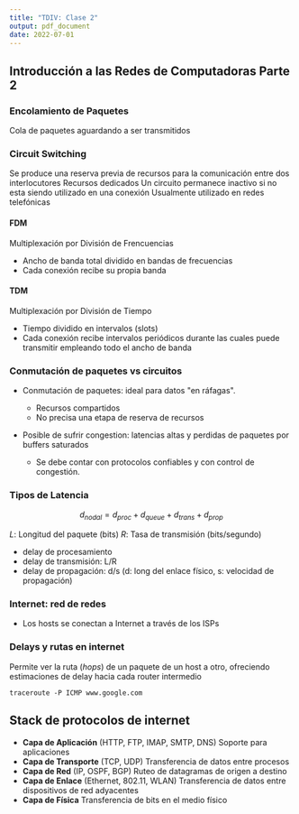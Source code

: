 ```yaml
---
title: "TDIV: Clase 2"
output: pdf_document
date: 2022-07-01
---
```

<!-- markdownlint-disable MD033 -->

## Introducción a las Redes de Computadoras Parte 2

### Encolamiento de Paquetes

Cola de paquetes aguardando a ser transmitidos

<!-- <iframe scrolling="no" width="650" height="500" src="https://computerscience.unicam.it/marcantoni/reti/applet/QueuingAndLossInteractive/1.html"> -->

### Circuit Switching

Se produce una reserva previa de recursos para la comunicación entre dos interlocutores
Recursos dedicados
Un circuito permanece inactivo si no esta siendo utilizado en una conexión
Usualmente utilizado en redes telefónicas

#### FDM

Multiplexación por División de Frencuencias

- Ancho de banda total dividido en bandas de frecuencias
- Cada conexión recibe su propia banda

#### TDM

Multiplexación por División de Tiempo

- Tiempo dividido en intervalos (slots)
- Cada conexión recibe intervalos periódicos durante las cuales puede transmitir empleando todo el ancho de banda

### Conmutación de paquetes vs circuitos

- Conmutación de paquetes: ideal para datos "en ráfagas".
  - Recursos compartidos
  - No precisa una etapa de reserva de recursos

- Posible de sufrir congestion: latencias altas y perdidas de paquetes por buffers saturados
  - Se debe contar con protocolos confiables y con control de congestión.

### Tipos de Latencia

$$d_{nodal} = d_{proc} + d_{queue} + d_{trans} + d_{prop}$$

$L$: Longitud del paquete (bits)
$R$: Tasa de transmisión (bits/segundo)

- delay de procesamiento
- delay de transmisión: L/R
- delay de propagación: d/s (d: long del enlace físico, s: velocidad de propagación)

### Internet: red de redes

- Los hosts se conectan a Internet a través de los ISPs

### Delays y rutas en internet

Permite ver la ruta (_hops_) de un paquete de un host a otro, ofreciendo estimaciones de delay hacia cada router intermedio

    traceroute -P ICMP www.google.com

## Stack de protocolos de internet

- **Capa de Aplicación** (HTTP, FTP, IMAP, SMTP, DNS)
    Soporte para aplicaciones
- **Capa de Transporte** (TCP, UDP)
    Transferencia de datos entre procesos
- **Capa de Red** (IP, OSPF, BGP)
    Ruteo de datagramas de origen a destino
- **Capa de Enlace** (Ethernet, 802.11, WLAN)
    Transferencia de datos entre dispositivos de red adyacentes
- **Capa de Física**
    Transferencia de bits en el medio físico
